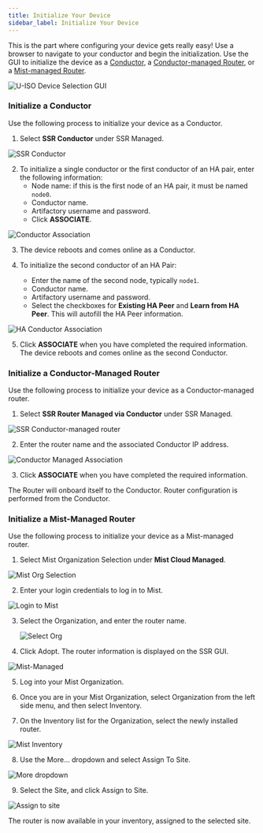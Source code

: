 ```yaml
---
title: Initialize Your Device
sidebar_label: Initialize Your Device
---
```


This is the part where configuring your device gets really easy! Use a browser to navigate to your conductor and begin the initialization. Use the GUI to initialize the device as a [Conductor](#initialize-a-conductor), a [Conductor-managed Router](#initialize-a-conductor-managed-router), or a [Mist-managed Router](#initialize-a-mist-managed-router). 

![U-ISO Device Selection GUI](/img/u-iso8_launch_gui.png)

### Initialize a Conductor

Use the following process to initialize your device as a Conductor.

1. Select **SSR Conductor** under SSR Managed.

  ![SSR Conductor](/img/u-iso8a_initialize_conductor.png)

2. To initialize a single conductor or the first conductor of an HA pair, enter the following information:
	- Node name: if this is the first node of an HA pair, it must be named `node0`. 
	- Conductor name.
	- Artifactory username and password.
	- Click **ASSOCIATE**.

 ![Conductor Association](/img/u-iso9_define_conductor.png)

3. The device reboots and comes online as a Conductor.

4. To initialize the second conductor of an HA Pair: 
	- Enter the name of the second node, typically `node1`.
	- Conductor name.
	- Artifactory username and password.
	- Select the checkboxes for **Existing HA Peer** and **Learn from HA Peer**. This will autofill the HA Peer information.  

 ![HA Conductor Association](/img/u-iso9a_ha_conductor.png)

5. Click **ASSOCIATE** when you have completed the required information. The device reboots and comes online as the second Conductor.

### Initialize a Conductor-Managed Router

Use the following process to initialize your device as a Conductor-managed router.
1. Select **SSR Router Managed via Conductor** under SSR Managed.

  ![SSR Conductor-managed router](/img/u-iso10_cond-mngd_router.png)

2. Enter the router name and the associated Conductor IP address.

  ![Conductor Managed Association](/img/u-iso11_cond-mngd-assoc.png)

3. Click **ASSOCIATE** when you have completed the required information. 

The Router will onboard itself to the Conductor. Router configuration is performed from the Conductor. 

### Initialize a Mist-Managed Router

Use the following process to initialize your device as a Mist-managed router.

1. Select Mist Organization Selection under **Mist Cloud Managed**. 

  ![Mist Org Selection](/img/u-iso12_select_mist_managed.png)

2. Enter your login credentials to log in to Mist.

  ![Login to Mist](/img/u-iso13_mist_login.png)

3. Select the Organization, and enter the router name.

   ![Select Org](/img/u-iso14_assign-org-name.png)

4. Click Adopt. The router information is displayed on the SSR GUI.

  ![Mist-Managed](/img/u-iso14a_adopted_router.png)

5. Log into your Mist Organization.

6. Once you are in your Mist Organization, select Organization from the left side menu, and then select Inventory.

7. On the Inventory list for the Organization, select the newly installed router.

  ![Mist Inventory](/img/u-iso15_router-in-mist.png)

8. Use the More... dropdown and select Assign To Site. 

  ![More dropdown](/img/u-iso16_inventory_more_dropdown.png)

9. Select the Site, and click Assign to Site.

  ![Assign to site](/img/u-iso17_assign_wan_edges.png)

The router is now available in your inventory, assigned to the selected site. 